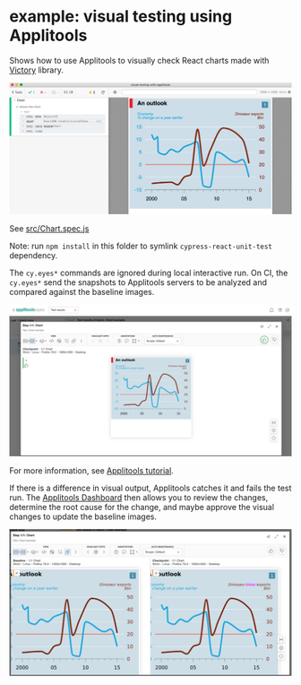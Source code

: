 # example: visual testing using Applitools

Shows how to use Applitools to visually check React charts made with [Victory](https://formidable.com/open-source/victory/) library.

![Screenshot](images/eyes.png)

See [src/Chart.spec.js](src/Chart.spec.js)

Note: run `npm install` in this folder to symlink `cypress-react-unit-test` dependency.

The `cy.eyes*` commands are ignored during local interactive run. On CI, the `cy.eyes*` send the snapshots to Applitools servers to be analyzed and compared against the baseline images.

![Test result](images/result.png)

For more information, see [Applitools tutorial](https://applitools.com/tutorials/cypress.html).

If there is a difference in visual output, Applitools catches it and fails the test run. The [Applitools Dashboard](https://applitools.com/) then allows you to review the changes, determine the root cause for the change, and maybe approve the visual changes to update the baseline images.

![Applitools difference view](images/applitools-diff.png)
